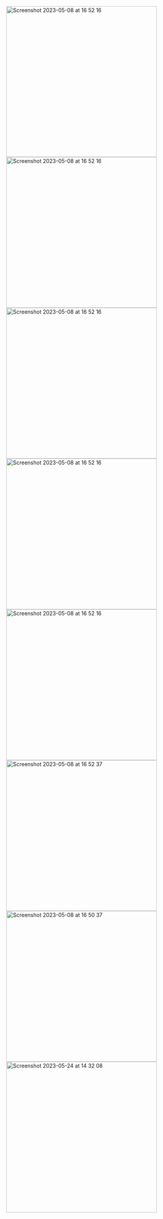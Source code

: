 <img width="400" alt="Screenshot 2023-05-08 at 16 52 16" src="https://github.com/ilincavultur/BachelorarbeitPublic/assets/41162207/723d00fe-cae6-4477-aa23-5d08096ac6c8">
<img width="400" alt="Screenshot 2023-05-08 at 16 52 16" src="https://github.com/ilincavultur/BachelorarbeitPublic/assets/41162207/733f8dff-78e2-4def-b213-2fb4f20cfcf4">
<img width="400" alt="Screenshot 2023-05-08 at 16 52 16" src="https://github.com/ilincavultur/BachelorarbeitPublic/assets/41162207/279c0f59-ca07-4d54-8a16-8549ce42174c">
<img width="400" alt="Screenshot 2023-05-08 at 16 52 16" src="https://github.com/ilincavultur/BachelorarbeitPublic/assets/41162207/62042669-9bc3-4ccb-aa7f-2fb0f74ca955">
<img width="400" alt="Screenshot 2023-05-08 at 16 52 16" src="https://github.com/ilincavultur/BachelorarbeitPublic/assets/41162207/92e264ab-988d-4b9e-ae0c-066c4ac04ec1">
<img width="400" alt="Screenshot 2023-05-08 at 16 52 37" src="https://github.com/ilincavultur/BachelorarbeitPublic/assets/41162207/9bd38402-6537-451e-8511-6a4d96b5a01e">
<img width="400" alt="Screenshot 2023-05-08 at 16 50 37" src="https://github.com/ilincavultur/BachelorarbeitPublic/assets/41162207/ad091113-e3c1-4a04-b7b8-3003dfedbbbc">
<img width="400" alt="Screenshot 2023-05-24 at 14 32 08" src="https://github.com/ilincavultur/BachelorarbeitPublic/assets/41162207/47215c84-e80f-4e11-90a2-dc5ad45b794c">
